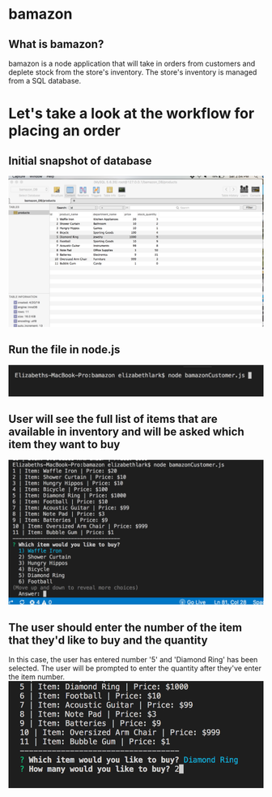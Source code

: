 # bamazon


## What is bamazon? 
bamazon is a node application that will take in orders from customers and deplete stock from the store's inventory. The store's inventory is managed from a SQL database. 

# Let's take a look at the workflow for placing an order

## Initial snapshot of database
![beginningDB](https://github.com/ELark2016/bamazon/blob/master/images/Starting_SnapShot_of_Database.png)

## Run the file in node.js
![runNodeJS](https://github.com/ELark2016/bamazon/blob/master/images/node_bamazon_js.png)

## User will see the full list of items that are available in inventory and will be asked which item they want to buy
![InventoryList](https://github.com/ELark2016/bamazon/blob/master/images/inventoryList.png)

## The user should enter the number of the item that they'd like to buy and the quantity
In this case, the user has entered number '5' and 'Diamond Ring' has been selected. The user will be prompted to enter the quantity after they've enter the item number. 
![UserSelection](https://github.com/ELark2016/bamazon/blob/master/images/UserSelection.png)









